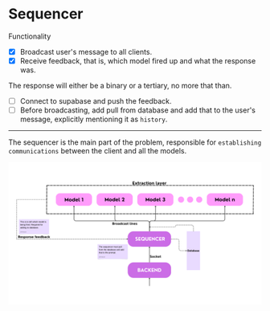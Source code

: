 # Sequencer

Functionality

- [x] Broadcast user's message to all clients.
- [x] Receive feedback, that is, which model fired up and what the response was.

The response will either be a binary or a tertiary, no more that than.

- [ ] Connect to supabase and push the feedback.
- [ ] Before broadcasting, add pull from database and add that to the user's message, explicitly mentioning it as `history`.

---

The sequencer is the main part of the problem, responsible for `establishing communications` between the client and all the models.

![Sequencer workflow](./images/Sequencer.png)
